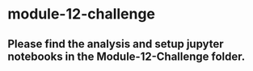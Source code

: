 # module-12-challenge

## Please find the analysis and setup jupyter notebooks in the Module-12-Challenge folder.
